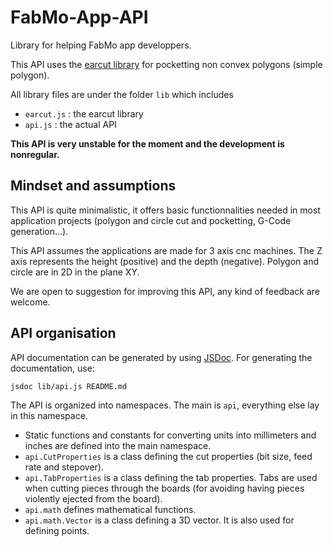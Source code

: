 # FabMo-App-API

Library for helping FabMo app developpers.

This API uses the [earcut library](https://github.com/mapbox/earcut) for
pocketting non convex polygons (simple polygon).

All library files are under the folder ``lib`` which includes

* ``earcut.js`` : the earcut library
* ``api.js`` : the actual API

**This API is very unstable for the moment and the development is nonregular.**

## Mindset and assumptions

This API is quite minimalistic, it offers basic functionnalities needed in most
application projects (polygon and circle cut and pocketting, G-Code
generation...).

This API assumes the applications are made for 3 axis cnc machines. The Z axis
represents the height (positive) and the depth (negative). Polygon and circle
are in 2D in the plane XY.

We are open to suggestion for improving this API, any kind of feedback are
welcome.

## API organisation

API documentation can be generated by using
[JSDoc](https://github.com/jsdoc3/jsdoc). For generating the documentation, use:

    jsdoc lib/api.js README.md

The API is organized into namespaces. The main is ``api``, everything else lay
in this namespace.

* Static functions and constants for converting units into millimeters and
  inches are defined into the main namespace.
* ``api.CutProperties`` is a class defining the cut properties (bit size, feed
  rate and stepover).
* ``api.TabProperties`` is a class defining the tab properties. Tabs are used
  when cutting pieces through the boards (for avoiding having pieces violently
  ejected from the board).
* ``api.math`` defines mathematical functions.
* ``api.math.Vector`` is a class defining a 3D vector. It is also used for
  defining points.
